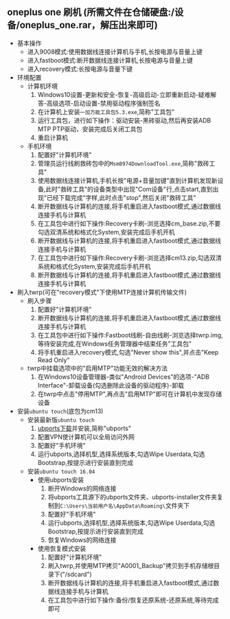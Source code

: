 ## oneplus one 刷机 (所需文件在仓储硬盘:/设备/oneplus_one.rar，解压出来即可)
* 基本操作 
    * 进入9008模式:使用数据线连接计算机与手机,长按电源与音量上键
    * 进入fastboot模式:断开数据线连接计算机,长按电源与音量上键
    * 进入recovery模式:长按电源与音量下键
* 环境配置
    * 计算机环境
        1. Windows10设置-更新和安全-恢复-高级启动-立即重新启动-疑难解答-高级选项-启动设置-禁用驱动程序强制签名
        1. 在计算机上安装`一加万能工具包5.3.exe`,简称"工具包"
        1. 运行工具包，进行如下操作：驱动安装-黑砖驱动,然后再安装ADB MTP PTP驱动，安装完成后关闭工具包
        1. 重启计算机
    * 手机环境
        1. 配置好"计算机环境"
        1. 管理员运行线刷救砖包中的`Msm8974DownloadTool.exe`,简称"救砖工具"
        1. 使用数据线连接计算机,手机长按"电源+音量加键"直到计算机发现新设备,此时"救砖工具"的设备类型中出现"Com设备"行,点击start,直到出现"已经下载完成"字样,此时点击"stop",然后关闭"救砖工具"
        1. 断开数据线与计算机的连接,将手机重启进入fastboot模式,通过数据线连接手机与计算机
        1. 在工具包中进行如下操作:Recovery卡刷-浏览选择cm_base.zip,不要勾选双清系统和格式化System,安装完成后手机开机
        1. 断开数据线与计算机的连接,将手机重启进入fastboot模式,通过数据线连接手机与计算机
        1. 在工具包中进行如下操作:Recovery卡刷-浏览选择cm13.zip,勾选双清系统和格式化System,安装完成后手机开机
        1. 断开数据线与计算机的连接,将手机重启进入fastboot模式,通过数据线连接手机与计算机
* 刷入twrp(可在"recovery模式"下使用MTP连接计算机传输文件)
    * 刷入步骤
        1. 配置好"计算机环境"
        1. 断开数据线与计算机的连接,将手机重启进入fastboot模式,通过数据线连接手机与计算机
        1. 在工具包中进行如下操作:Fastboot线刷-自由线刷-浏览选择twrp.img,等待安装完成,在Windows任务管理器中结束任务"工具包"
        1. 将手机重启进入recovery模式,勾选"Never show this",并点击"Keep Read Only"
    * twrp中挂载选项中的"启用MTP"功能无效的解决方法
        1. 在Windows10设备管理器-类似"Android Devices"的选项-"ADB Interface"-卸载设备(勾选删除此设备的驱动程序)-卸载
        1. 在twrp中点击"停用MTP",再点击"启用MTP"即可在计算机中发现存储设备
* 安装`ubuntu touch`(底包为cm13)
    * 安装最新版`ubuntu touch`
        1. [ubports下载](https://devices.ubuntu-touch.io/device/bacon/)并安装,简称"ubports"
        1. 配置VPN使计算机可以全局访问外网
        1. 配置好"手机环境"
        1. 运行ubports,选择机型,选择系统版本,勾选Wipe Userdata,勾选Bootstrap,按提示进行安装直到完成 
    * 安装`ubuntu touch 16.04`
        * 使用ubports安装
            1. 断开Windows的网络连接
            1. 将ubports工具源下的ubports文件夹、ubports-installer文件夹复制到`C:\Users\当前用户名\AppData\Roaming\`文件夹下
            1. 配置好"手机环境"
            1. 运行ubports,选择机型,选择系统版本,勾选Wipe Userdata,勾选Bootstrap,按提示进行安装直到完成 
            1. 恢复Windows的网络连接
        * 使用恢复模式安装
            1. 配置好"计算机环境"
            1. 刷入twrp,并使用MTP拷贝"A0001_Backup"拷贝到手机存储根目录下("/sdcard")
            1. 断开数据线与计算机的连接,将手机重启进入fastboot模式,通过数据线连接手机与计算机
            1. 在工具包中进行如下操作:备份/恢复还原系统-还原系统,等待完成即可
    
